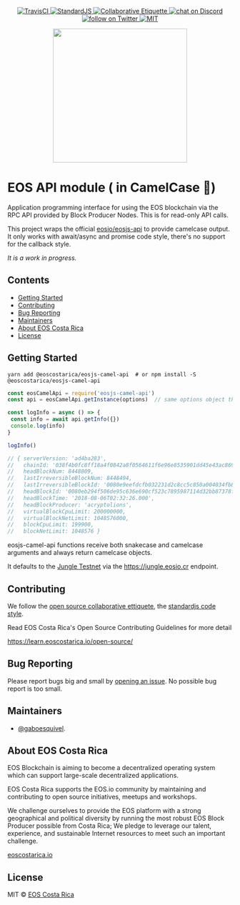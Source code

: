 <p align="center">
	<a href="https://travis-ci.org/eoscostarica/eosjs-camel-api">
		<img src="https://travis-ci.org/eoscostarica/eosjs-camel-api.svg?branch=master" alt="TravisCI">
	</a>
	<a href="http://standardjs.com">
		<img src="https://img.shields.io/badge/code%20style-standard-brightgreen.svg" alt="StandardJS">
	</a>
	<a href="https://git.io/col">
		<img src="https://img.shields.io/badge/%E2%9C%93-collaborative_etiquette-brightgreen.svg" alt="Collaborative Etiquette">
	</a>
	<a href="https://discord.gg/bBpQHym">
		<img src="https://img.shields.io/discord/447118387118735380.svg?logo=discord" alt="chat on Discord">
	</a>
	<a href="https://twitter.com/intent/follow?screen_name=eoscostarica">
		<img src="https://img.shields.io/twitter/follow/eoscostarica.svg?style=social&logo=twitter" alt="follow on Twitter">
	</a>
	<a href="#">
		<img src="https://img.shields.io/dub/l/vibe-d.svg" alt="MIT">
	</a>
</p>

<p align="center">
	<a href="https://eoscostarica.io">
		<img src="https://cdn.rawgit.com/eoscostarica/assets/574d20a6/logos/eoscolors-transparent.png" width="300">
	</a>
</p>

# EOS API module ( in CamelCase :camel:)  

Application programming interface for using the EOS blockchain via the RPC API provided by Block Producer Nodes. This is for read-only API calls.

This project wraps the official [eosio/eosjs-api](https://github.com/eosio/eosjs-api) to provide 
camelcase output.  It only works with await/async and promise code style, there's no support for the callback style.

*It is a work in progress.*

## Contents

<!-- START doctoc generated TOC please keep comment here to allow auto update -->
<!-- DON'T EDIT THIS SECTION, INSTEAD RE-RUN doctoc TO UPDATE -->
<!-- DON'T EDIT THIS SECTION, INSTEAD RE-RUN doctoc TO UPDATE -->

- [Getting Started](#getting-started)
- [Contributing](#contributing)
- [Bug Reporting](#bug-reporting)
- [Maintainers](#maintainers)
- [About EOS Costa Rica](#about-eos-costa-rica)
- [License](#license)

<!-- END doctoc generated TOC please keep comment here to allow auto update -->

## Getting Started

```
yarn add @eoscostarica/eosjs-camel-api  # or npm install -S @eoscostarica/eosjs-camel-api
```

```javascript
const eosCamelApi = require('eosjs-camel-api')
const api = eosCamelApi.getInstance(options)  // same options object that eosio/eosjs-api supports

const logInfo = async () => {
 const info = await api.getInfo({})
 console.log(info)
}

logInfo()

// { serverVersion: 'ad4ba283',
//   chainId: '038f4b0fc8ff18a4f0842a8f0564611f6e96e8535901dd45e43ac8691a1c4dca',
//   headBlockNum: 8448809,
//   lastIrreversibleBlockNum: 8448494,
//   lastIrreversibleBlockId: '0080e9eefdcfb032231d2c8cc5c850a004034fb85831febc22d55e63723da590',
//   headBlockId: '0080eb294f506de95c636e690cf523c7895987114d32bb87378ff13b322d2904',
//   headBlockTime: '2018-08-06T02:32:26.000',
//   headBlockProducer: 'acryptolions',
//   virtualBlockCpuLimit: 200000000,
//   virtualBlockNetLimit: 1048576000,
//   blockCpuLimit: 199900,
//   blockNetLimit: 1048576 }

```

eosjs-camel-api functions receive both snakecase and camelcase arguments and always return camelcase objects.

It defaults to the [Jungle Testnet](http://jungle.cryptolions.io/) via the https://jungle.eosio.cr endpoint.

## Contributing

We follow the [open source collaborative ettiquete](https://github.com/rstacruz/collaborative-etiquette/blob/master/README.md#top), the [standardjs code style](https://standardjs.com).

Read EOS Costa Rica's Open Source Contributing Guidelines for more detail

https://learn.eoscostarica.io/open-source/

## Bug Reporting

Please report bugs big and small by [opening an issue](https://github.com/eoscostarica/eosjs-camel-api/issues). 
No possible bug report is too small.

## Maintainers 

- [@gaboesquivel](https://github.com/gaboesquivel).

## About EOS Costa Rica

EOS Blockchain is aiming to become a decentralized operating system which can support large-scale decentralized applications.

EOS Costa Rica supports the EOS.io community by maintaining and contributing to open source initiatives, meetups and workshops.

We challenge ourselves to provide the EOS platform with a strong geographical and political diversity by running the most robust EOS Block Producer possible from Costa Rica; We pledge to leverage our talent, experience, and sustainable Internet resources to meet such an important challenge.

[eoscostarica.io](https://eoscostarica.io)

## License

MIT © [EOS Costa Rica](https://eoscostarica.io)  